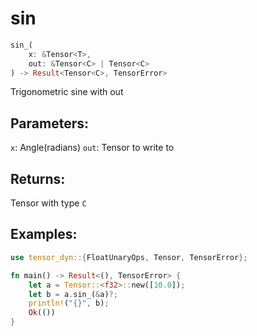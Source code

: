 # sin
```rust
sin_(
    x: &Tensor<T>, 
    out: &Tensor<C> | Tensor<C>
) -> Result<Tensor<C>, TensorError>
```
Trigonometric sine with out
## Parameters:
`x`: Angle(radians)
`out`: Tensor to write to
## Returns:
Tensor with type `C`
## Examples:
```rust
use tensor_dyn::{FloatUnaryOps, Tensor, TensorError};

fn main() -> Result<(), TensorError> {
    let a = Tensor::<f32>::new([10.0]);
    let b = a.sin_(&a)?;
    println!("{}", b);
    Ok(())
}
```